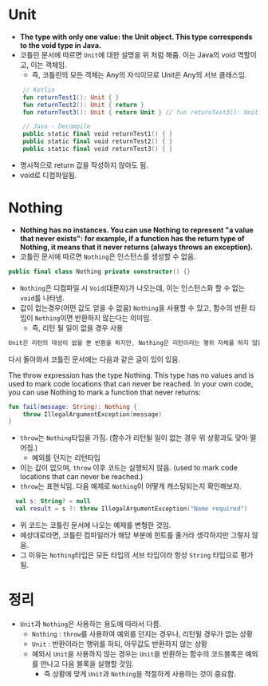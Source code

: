 # Unit
- **The type with only one value: the Unit object. This type corresponds to the void type in Java.**
- 코틀린 문서에 따르면 `Unit`에 대한 설명을 위 처럼 해줌. 이는 Java의 void 역할이고, 이는 객체임.
    - 즉, 코틀린의 모든 객체는 Any의 자식이므로 Unit은 Any의 서브 클래스임.
```kotlin
    // Kotlin
    fun returnTest1(): Unit { }
    fun returnTest2(): Unit { return }
    fun returnTest3(): Unit { return Unit } // fun returnTest3(): Unit = Unit

    // Java - Decompile
    public static final void returnTest1() { }
    public static final void returnTest2() { }
    public static final void returnTest3() { }
```
- 명시적으로 return 값을 작성하지 않아도 됨.
- void로 디컴파일됨.
# Nothing
- **Nothing has no instances. You can use Nothing to represent "a value that never exists": for example, if a function has the return type of Nothing, it means that it never returns (always throws an exception).**
- 코틀린 문서에 따르면 `Nothing`은 인스턴스를 생성할 수 없음.
```kotlin
public final class Nothing private constructor() {}
```
- `Nothing`은 디컴파일 시 `Void`(대문자)가 나오는데, 이는 인스턴스화 할 수 없는 `void`를 나타냄.
- 값이 없는경우(어떤 값도 얻을 수 없음) `Nothing`을 사용할 수 있고, 함수의 반환 타입이 `Nothing`이면 반환하지 않는다는 의미임.
  - 즉, 리턴 될 일이 없을 경우 사용
```kotlin
Unit은 리턴의 대상이 없을 뿐 반환을 하지만, Nothing은 리턴이라는 행위 자체를 하지 않음.
```
다시 돌아와서 코틀린 문서에는 다음과 같은 글이 있이 있음.

The throw expression has the type Nothing. This type has no values and is used to mark code locations that can never be reached. In your own code, you can use Nothing to mark a function that never returns:

```kotlin
fun fail(message: String): Nothing {
    throw IllegalArgumentException(message)
}
```
- `throw`는 `Nothing`타입을 가짐. (함수가 리턴될 일이 없는 경우 위 상황과도 맞아 떨어짐.)
  - 예외를 던지는 리턴타입
- 이는 값이 없으며, `throw` 이후 코드는 실행되지 않음. (used to mark code locations that can never be reached.)
- `throw`는 표현식임. 다음 예제로 `Nothing`이 어떻게 캐스팅되는지 확인해보자.
```kotlin
  val s: String? = null
  val result = s ?: throw IllegalArgumentException("Name required")
```
- 위 코드는 코틀린 문서에 나오는 예제를 변형한 것임.
- 예상대로라면, 코틀린 컴파일러가 해당 부분에 힌트를 줄거라 생각하지만 그렇지 않음.
- 그 이유는 `Nothing`타입은 모든 타입의 서브 타입이라 항상 `String` 타입으로 평가됨.

# 정리
- `Unit`과 `Nothing`은 사용하는 용도에 따라서 다름.
  - `Nothing` : `throw`를 사용하여 예외를 던지는 경우나, 리턴될 경우가 없는 상황
  - `Unit` : 반환이라는 행위를 하되, 아무값도 반환하지 않는 상황
  - 예외시 `Unit`을 사용하지 않는 경우는 `Unit`을 반환하는 함수의 코드블록은 예외를 만나고 다음 블록을 실행할 것임.
    - 즉 상황에 맞게 `Unit`과 `Nothing`을 적절하게 사용하는 것이 중요함.
